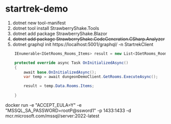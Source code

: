 # startrek-demo

1. dotnet new tool-manifest
1. dotnet tool install StrawberryShake.Tools
1. dotnet add package StrawberryShake.Blazor
1. ~~dotnet add package StrawberryShake.CodeGeneration.CSharp.Analyzer~~
1. dotnet graphql init https://localhost:5001/graphql/ -n StartrekClient


```csharp
	IEnumerable<IGetRooms_Rooms_Items> result = new List<IGetRooms_Rooms_Items>();

	protected override async Task OnInitializedAsync()
	{
		await base.OnInitializedAsync();
		var temp = await dungeonDemoClient.GetRooms.ExecuteAsync();

		result = temp.Data.Rooms.Items;
		
	}
```


docker run -e "ACCEPT_EULA=Y" -e "MSSQL_SA_PASSWORD=rootP@ssword1" -p 1433:1433 -d mcr.microsoft.com/mssql/server:2022-latest


